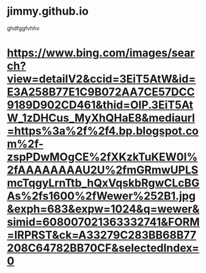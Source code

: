 # jimmy.github.io
ghdfggfvhhv
# https://www.bing.com/images/search?view=detailV2&ccid=3EiT5AtW&id=E3A258B77E1C9B072AA7CE57DCC9189D902CD461&thid=OIP.3EiT5AtW_1zDHCus_MyXhQHaE8&mediaurl=https%3a%2f%2f4.bp.blogspot.com%2f-zspPDwMOgCE%2fXKzkTuKEW0I%2fAAAAAAAAU2U%2fmGRmwUPLSmcTqgyLrnTtb_hQxVqskbRgwCLcBGAs%2fs1600%2fWewer%252B1.jpg&exph=683&expw=1024&q=wewer&simid=608007021363332741&FORM=IRPRST&ck=A33279C283BB68B77208C64782BB70CF&selectedIndex=0
